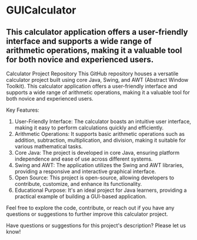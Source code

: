 # GUICalculator
This calculator application offers a user-friendly interface and supports a wide range of arithmetic operations, making it a valuable tool for both novice and experienced users.
---

Calculator Project Repository
This GitHub repository houses a versatile calculator project built using core Java, Swing, and AWT (Abstract Window Toolkit). This calculator application offers a user-friendly interface and supports a wide range of arithmetic operations, making it a valuable tool for both novice and experienced users.

Key Features:

1. User-Friendly Interface: The calculator boasts an intuitive user interface, making it easy to perform calculations quickly and efficiently.
2. Arithmetic Operations: It supports basic arithmetic operations such as addition, subtraction, multiplication, and division, making it suitable for various mathematical tasks.
3. Core Java: The project is developed in core Java, ensuring platform independence and ease of use across different systems.
4. Swing and AWT: The application utilizes the Swing and AWT libraries, providing a responsive and interactive graphical interface.
5. Open Source: This project is open-source, allowing developers to contribute, customize, and enhance its functionality.
6. Educational Purpose: It's an ideal project for Java learners, providing a practical example of building a GUI-based application.

Feel free to explore the code, contribute, or reach out if you have any questions or suggestions to further improve this calculator project.

Have questions or suggestions for this project's description? Please let us know!  
